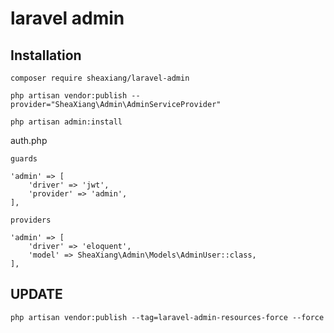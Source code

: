 # laravel admin

## Installation

```
composer require sheaxiang/laravel-admin
```

```
php artisan vendor:publish --provider="SheaXiang\Admin\AdminServiceProvider"
```

```
php artisan admin:install
```

auth.php

```
guards

'admin' => [
    'driver' => 'jwt',
    'provider' => 'admin',
],

providers

'admin' => [
    'driver' => 'eloquent',
    'model' => SheaXiang\Admin\Models\AdminUser::class,
],
```
## UPDATE

``` 
php artisan vendor:publish --tag=laravel-admin-resources-force --force
```
